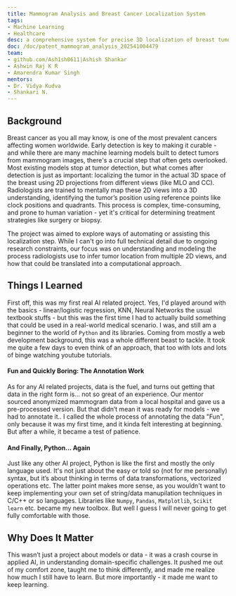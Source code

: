 ```yaml
---
title: Mammogram Analysis and Breast Cancer Localization System
tags:
- Machine Learning
- Healthcare
desc: a comprehensive system for precise 3D localization of breast tumors, combining CC and MLO mammogram views to enhance diagnostic accuracy
doc: /doc/patent_mammogram_analysis_202541004479
team:
- github.com/Ash1sh0611|Ashish Shankar
- Ashwin Raj K R
- Amarendra Kumar Singh
mentors: 
- Dr. Vidya Kudva
- Shankari N.
---
```


## Background

Breast cancer as you all may know, is one of the most prevalent cancers affecting women worldwide. Early detection is key to making it curable - and while there are many machine learning models built to detect tumors from mammogram images, there's a crucial step that often gets overlooked. Most existing models stop at tumor detection, but what comes after detection is just as important: localizing the tumor in the actual 3D space of the breast using 2D projections from different views (like MLO and CC). Radiologists are trained to mentally map these 2D views into a 3D understanding, identifying the tumor’s position using reference points like clock positions and quadrants. This process is complex, time-consuming, and prone to human variation - yet it's critical for determining treatment strategies like surgery or biopsy.

The project was aimed to explore ways of automating or assisting this localization step. While I can't go into full technical detail due to ongoing research constraints, our focus was on understanding and modeling the process radiologists use to infer tumor location from multiple 2D views, and how that could be translated into a computational approach.

## Things I Learned

First off, this was my first real AI related project. Yes, I'd played around with the basics - linear/logistic regression, KNN, Neural Networks the usual textbook stuffs - but this was the first time I had to actually build something that could be used in a real-world medical scenario. I was, and still am a beginner to the world of `Python` and its libraries. Coming from mostly a web development background, this was a whole different beast to tackle. It took me quite a few days to even think of an approach, that too with lots and lots of binge watching youtube tutorials.

#### Fun and Quickly Boring: The Annotation Work

As for any AI related projects, data is the fuel, and turns out getting that data in the right form is... not so great of an experience. Our mentor sourced anonymized mammogram data from a local hospital and gave us a pre-processed version. But that didn’t mean it was ready for models - we had to annotate it.. I called the whole process of annotating the data "Fun", only because it was my first time, and it kinda felt interesting at beginning. But after a while, it became a test of patience.

#### And Finally, Python... Again

Just like any other AI project, Python is like the first and mostly the only language used. It's not just about the easy or told so (not for me personally)  syntax, but it’s about thinking in terms of data transformations, vectorized operations etc. The latter point makes more sense, as you wouldn't want to keep implementing your own set of string/data manupilation techniques in C/C++ or so languages. Libraries like `Numpy`, `Pandas`, `Matplotlib`, `Scikit learn` etc. became my new toolbox. But well I guess I will never going to get fully comfortable with those.

## Why Does It Matter

This wasn’t just a project about models or data - it was a crash course in applied AI, in understanding domain-specific challenges. It pushed me out of my comfort zone, taught me to think differently, and made me realize how much I still have to learn. But more importantly - it made me want to keep learning.
